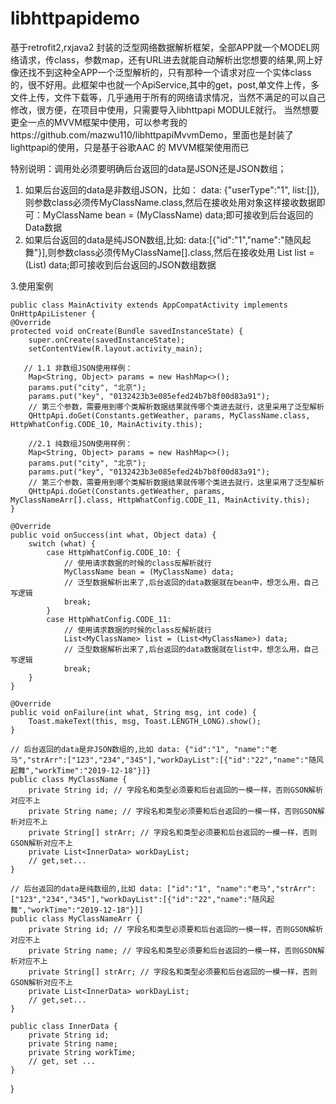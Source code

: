 # libhttpapidemo
基于retrofit2,rxjava2 封装的泛型网络数据解析框架，全部APP就一个MODEL网络请求，传class，参数map，还有URL进去就能自动解析出您想要的结果,网上好像还找不到这种全APP一个泛型解析的，只有那种一个请求对应一个实体class的，很不好用。此框架中也就一个ApiService,其中的get，post,单文件上传，多文件上传，文件下载等，几乎通用于所有的网络请求情况，当然不满足的可以自己修改，很方便，在项目中使用，只需要导入libhttpapi MODULE就行。
当然想要更全一点的MVVM框架中使用，可以参考我的https://github.com/mazwu110/libhttpapiMvvmDemo，里面也是封装了lighttpapi的使用，只是基于谷歌AAC 的 MVVM框架使用而已


特别说明：调用处必须要明确后台返回的data是JSON还是JSON数组；
1. 如果后台返回的data是非数组JSON，比如： data: {"userType":"1", list:[]},则参数class必须传MyClassName.class,然后在接收处用对象这样接收数据即可：MyClassName bean = (MyClassName) data;即可接收到后台返回的Data数据       
2. 如果后台返回的data是纯JSON数组,比如: data:[{"id":"1","name":"随风起舞"}],则参数class必须传MyClassName[].class,然后在接收处用 List<MyClassName> list = (List<MyClassName>) data;即可接收到后台返回的JSON数组数据
  
3.使用案例
    
    public class MainActivity extends AppCompatActivity implements OnHttpApiListener {
    @Override
    protected void onCreate(Bundle savedInstanceState) {
        super.onCreate(savedInstanceState);
        setContentView(R.layout.activity_main);
        
       // 1.1 非数组JSON使用样例：
        Map<String, Object> params = new HashMap<>();
        params.put("city", "北京");
        params.put("key", "0132423b3e085efed24b7b8f00d83a91");
        // 第三个参数，需要用到哪个类解析数据结果就传哪个类进去就行，这里采用了泛型解析
        QHttpApi.doGet(Constants.getWeather, params, MyClassName.class, HttpWhatConfig.CODE_10, MainActivity.this);
        
        //2.1 纯数组JSON使用样例：
        Map<String, Object> params = new HashMap<>();
        params.put("city", "北京");
        params.put("key", "0132423b3e085efed24b7b8f00d83a91");
        // 第三个参数，需要用到哪个类解析数据结果就传哪个类进去就行，这里采用了泛型解析
        QHttpApi.doGet(Constants.getWeather, params, MyClassNameArr[].class, HttpWhatConfig.CODE_11, MainActivity.this);
    }
    
    @Override
    public void onSuccess(int what, Object data) {
        switch (what) {
            case HttpWhatConfig.CODE_10: {
                // 使用请求数据的时候的class反解析就行
                MyClassName bean = (MyClassName) data;
                // 泛型数据解析出来了,后台返回的data数据就在bean中，想怎么用，自己写逻辑
                break;
            }
            case HttpWhatConfig.CODE_11:
                // 使用请求数据的时候的class反解析就行
                List<MyClassName> list = (List<MyClassName>) data;
                // 泛型数据解析出来了,后台返回的data数据就在list中，想怎么用，自己写逻辑
                break;
        }
    }

    @Override
    public void onFailure(int what, String msg, int code) {
        Toast.makeText(this, msg, Toast.LENGTH_LONG).show();
    }
    
    // 后台返回的data是非JSON数组的,比如 data: {"id":"1", "name":"老马","strArr":["123","234","345"],"workDayList":[{"id":"22","name":"随风起舞","workTime":"2019-12-18"}]}
    public class MyClassName {
        private String id; // 字段名和类型必须要和后台返回的一模一样，否则GSON解析对应不上
        private String name; // 字段名和类型必须要和后台返回的一模一样，否则GSON解析对应不上
        private String[] strArr; // 字段名和类型必须要和后台返回的一模一样，否则GSON解析对应不上
        private List<InnerData> workDayList;
        // get,set...
    }
    
    // 后台返回的data是纯数组的,比如 data: ["id":"1", "name":"老马","strArr":["123","234","345"],"workDayList":[{"id":"22","name":"随风起舞","workTime":"2019-12-18"}]]
    public class MyClassNameArr {
        private String id; // 字段名和类型必须要和后台返回的一模一样，否则GSON解析对应不上
        private String name; // 字段名和类型必须要和后台返回的一模一样，否则GSON解析对应不上
        private String[] strArr; // 字段名和类型必须要和后台返回的一模一样，否则GSON解析对应不上
        private List<InnerData> workDayList;
        // get,set...
    }
  
    public class InnerData {
        private String id;
        private String name;
        private String workTime;
        // get, set ...
    }
}

